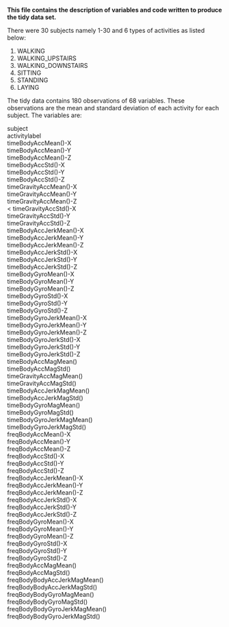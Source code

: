 <b>This file contains the description of variables and code written to produce the tidy data set.</b>

There were 30 subjects namely 1-30 and 6 types of activities as listed below:

1) WALKING
2) WALKING_UPSTAIRS
3) WALKING_DOWNSTAIRS
4) SITTING
5) STANDING
6) LAYING

The tidy data contains 180 observations of 68 variables. These observations are the mean and standard deviation of each activity for each subject. The variables are:

subject<br>
activitylabel<br>
timeBodyAccMean()-X<br>
timeBodyAccMean()-Y<br>
timeBodyAccMean()-Z<br>
timeBodyAccStd()-X<br>
timeBodyAccStd()-Y<br>
timeBodyAccStd()-Z<br>
timeGravityAccMean()-X<br>
timeGravityAccMean()-Y<br>
timeGravityAccMean()-Z<br><
timeGravityAccStd()-X<br>
timeGravityAccStd()-Y<br>
timeGravityAccStd()-Z<br>
timeBodyAccJerkMean()-X<br>
timeBodyAccJerkMean()-Y<br>
timeBodyAccJerkMean()-Z<br>
timeBodyAccJerkStd()-X<br>
timeBodyAccJerkStd()-Y<br>
timeBodyAccJerkStd()-Z<br>
timeBodyGyroMean()-X<br>
timeBodyGyroMean()-Y<br>
timeBodyGyroMean()-Z<br>
timeBodyGyroStd()-X<br>
timeBodyGyroStd()-Y<br>
timeBodyGyroStd()-Z<br>
timeBodyGyroJerkMean()-X<br>
timeBodyGyroJerkMean()-Y<br>
timeBodyGyroJerkMean()-Z<br>
timeBodyGyroJerkStd()-X<br>
timeBodyGyroJerkStd()-Y<br>
timeBodyGyroJerkStd()-Z<br>
timeBodyAccMagMean()<br>
timeBodyAccMagStd()<br>
timeGravityAccMagMean()<br>
timeGravityAccMagStd()<br>
timeBodyAccJerkMagMean()<br>
timeBodyAccJerkMagStd()<br>
timeBodyGyroMagMean()<br>
timeBodyGyroMagStd()<br>
timeBodyGyroJerkMagMean()<br>
timeBodyGyroJerkMagStd()<br>
freqBodyAccMean()-X<br>
freqBodyAccMean()-Y<br>
freqBodyAccMean()-Z<br>
freqBodyAccStd()-X<br>
freqBodyAccStd()-Y<br>
freqBodyAccStd()-Z<br>
freqBodyAccJerkMean()-X<br>
freqBodyAccJerkMean()-Y<br>
freqBodyAccJerkMean()-Z<br>
freqBodyAccJerkStd()-X<br>
freqBodyAccJerkStd()-Y<br>
freqBodyAccJerkStd()-Z<br>
freqBodyGyroMean()-X<br>
freqBodyGyroMean()-Y<br>
freqBodyGyroMean()-Z<br>
freqBodyGyroStd()-X<br>
freqBodyGyroStd()-Y<br>
freqBodyGyroStd()-Z<br>
freqBodyAccMagMean()<br>
freqBodyAccMagStd()<br>
freqBodyBodyAccJerkMagMean()<br>
freqBodyBodyAccJerkMagStd()<br>
freqBodyBodyGyroMagMean()<br>
freqBodyBodyGyroMagStd()<br>
freqBodyBodyGyroJerkMagMean()<br>
freqBodyBodyGyroJerkMagStd()<br>
